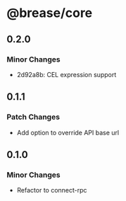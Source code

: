# @brease/core

## 0.2.0

### Minor Changes

- 2d92a8b: CEL expression support

## 0.1.1

### Patch Changes

- Add option to override API base url

## 0.1.0

### Minor Changes

- Refactor to connect-rpc
